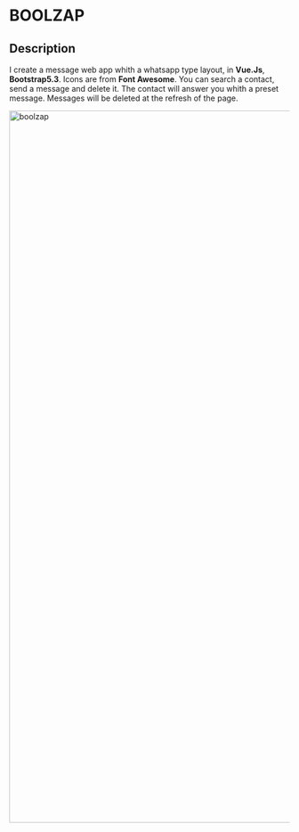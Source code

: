 # BOOLZAP

## Description

I create a message web app whith a whatsapp type layout, in **Vue.Js**, **Bootstrap5.3**. Icons are from **Font Awesome**. 
You can search a contact, send a message and delete it. The contact will answer you whith a preset message.
Messages will be deleted at the refresh of the page.


<img width="1279" alt="boolzap" src="https://github.com/user-attachments/assets/1666eedf-f4c1-449d-b502-bade74f03333">
